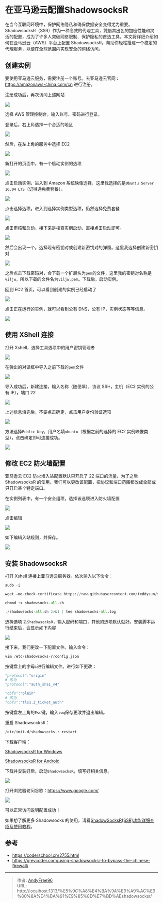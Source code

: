 # 在亚马逊云配置ShadowsocksR


在当今互联网环境中，保护网络隐私和确保数据安全变得尤为重要。ShadowsocksR（SSR）作为一种高效的代理工具，凭借其出色的加密性能和灵活的配置，成为了许多人突破网络限制、保护隐私的首选工具。本文将详细介绍如何在亚马逊云（AWS）平台上配置 ShadowsocksR，帮助你轻松搭建一个稳定的代理服务，以便在全球范围内实现安全的网络访问。

<!--more-->

## 创建实例

要使用亚马逊云服务，需要注册一个账号。去亚马逊云官网：https://amazonaws-china.com/cn 进行注册。

注册成功后，再次访问上述网站

![](/images/202008/1/1.png)

选择 AWS 管理控制台，输入账号、密码进行登录。

登录后，右上角选择一个合适的地区

![](/images/202008/1/2.png)

然后，在左上角的服务中选择 EC2

![](/images/202008/1/3.png)

新打开的页面中，有一个启动实例的选项

![](/images/202008/1/4.png)

点击启动实例，进入到 Amazon 系统映像选择，这里我选择的是`Ubuntu Server 16.04 LTS`（记得选免费套餐）。

![](/images/202008/1/5.png)

点击选择选项，进入到选择实例类型选项，仍然选择免费套餐

![](/images/202008/1/6.png)

点击审核和启动。接下来是核查实例启动，直接点击启动即可。

![](/images/202008/1/7.png)

然后会出现一个，选择现有密钥对或创建新密钥对的弹窗。这里我选择创建新密钥对

![](/images/202008/1/8.png)

之后点击下载密码对，会下载一个扩展名为`pem`的文件，这里我的密钥对名称是`viljw`，所以下载的文件名为`viljw.pem`。下载后，启动实例。

回到 EC2 首页，可以看到创建的实例已经启动了

![](/images/202008/1/9.png)

点击正在运行的实例，就可以看到公有 DNS，公有 IP，实例状态等等信息。

![](/images/202008/1/10.png)

## 使用 XShell 连接

打开 Xshell，选择工具选项中的用户密钥管理者

![](/images/202008/1/11.png)

在弹出的对话框中导入之前下载的`pem`文件

![](/images/202008/1/12.png)

导入成功后，新建连接，输入名称（随便填），协议 SSH，主机（EC2 实例的公有 IP），端口 22

![](/images/202008/1/13.png)

上述信息填完后，不要点击确定，点击用户身份验证选项

![](/images/202008/1/14.png)

方法选择`Public Key`，用户名填`ubuntu`（根据之前的选择的 EC2 实例映像类型），点击确定即可连接成功。

![](/images/202008/1/15.png)

## 修改 EC2 防火墙配置

亚马逊云 EC2 防火墙入站配置默认只开启了 22 端口的流量，为了之后 ShadowsocksR 的使用，我们可以更改该配置，把协议和端口范围都改成全部或只开启某个特定端口。

在实例列表中，有一个安全组项，选择该选项进入防火墙配置

![](/images/202008/1/16.png)

点击编辑

![](/images/202008/1/17.png)

如下编辑入站规则，并保存。

![](/images/202008/1/18.png)

## 安装 ShadowsocksR

打开 Xshell 连接上亚马逊云服务器。依次输入以下命令：

```Python
sudo -i

wget –no-check-certificate https://raw.githubusercontent.com/teddysun/shadowsocks_install/master/shadowsocks-all.sh

chmod +x shadowsocks-all.sh

./shadowsocks-all.sh 2>&1 | tee shadowsocks-all.log
```

选择选项 2.`ShadowsocksR`，输入密码和端口，其他的选项默认就好。安装脚本运行结束后，会显示如下内容

![](/images/202008/1/19.png)

接下来，我们更改一下配置文件。输入命令：

```Python
vim /etc/shadowsocks-r/config.json
```

按键盘上的字母`i`进行编辑文件。进行如下更改：

```Python
"protocol":"origin"
# 改为
"protocol":"auth_sha1_v4"

"obfs":"plain"
# 改为
"obfs":"tls1.2_ticket_auth"
```

按键盘左上角的`Esc`键，输入`:wq`保存更改并退出编辑。

重启 ShadowsocksR：

```Python
/etc/init.d/shadowsocks-r restart
```

下载客户端：

[ShadowsocksR for Windows](https://github.com/shadowsocksrr/shadowsocksr-csharp/releases)

[ShadowsocksR for Android](https://github.com/shadowsocksrr/shadowsocksr-android/releases)

下载并安装好后，启动`ShadowsocksR`，填写好相关信息。

![](/images/202008/1/20.png)

打开浏览器访问谷歌：https://www.google.com/

![](/images/202008/1/21.png)

可以正常访问说明配置成功！

如果想了解更多 Shadowsocks 的使用，请看[ShadowSocksR(SSR)功能详细介绍及使用教程](https://www.quchao.net/ShadowsocksR.html)。

## 参考

- https://coderschool.cn/2755.html
- https://greycoder.com/using-shadowsocksr-to-bypass-the-chinese-firewall/


---

> 作者: [AndyFree96](https://andyfree96.github.io/)  
> URL: http://localhost:1313/%E5%9C%A8%E4%BA%9A%E9%A9%AC%E9%80%8A%E4%BA%91%E9%85%8D%E7%BD%AEshadowsocksr/  

